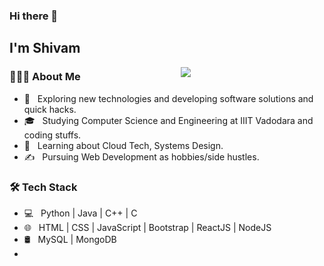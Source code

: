 ### Hi there 👋<h2> I'm Shivam</h2>
<!--
**shivam0110/shivam0110** is a ✨ _special_ ✨ repository because its `README.md` (this file) appears on your GitHub profile.

Here are some ideas to get you started:

- 👯 I’m looking to collaborate on ...
- 🤔 I’m looking for help with ...
- ⚡ Fun fact: ...



- 🔭 I’m currently working on software development projects
- 🌱 I’m currently learning React
- 💬 Ask me about gaming, programing and web development
- 📫 How to reach me: shivammalpani111@gmail.com
- 😄 Pronouns: he/him/his
-->
<img align='right' src="https://media.giphy.com/media/M9gbBd9nbDrOTu1Mqx/giphy.gif" width="230">
<h3> 👨🏻‍💻 About Me </h3>

- 🤔 &nbsp; Exploring new technologies and developing software solutions and quick hacks.
- 🎓 &nbsp; Studying Computer Science and Engineering at IIIT Vadodara and coding stuffs.
- 🌱 &nbsp; Learning about Cloud Tech, Systems Design.
- ✍️ &nbsp; Pursuing Web Development as hobbies/side hustles.

<h3>🛠 Tech Stack</h3>

- 💻 &nbsp; Python | Java | C++ | C 
- 🌐 &nbsp; HTML | CSS | JavaScript | Bootstrap | ReactJS | NodeJS
- 🛢 &nbsp; MySQL | MongoDB
- <!--
- 🔧 &nbsp; Git | Markdown | Selenium | Tidyverse
- 🖥 &nbsp; Illustrator| Photoshop | InDesign
-->

<h3>🛠 To Learn</h3>
- 🔧 &nbsp; AWS | Docker🐳 | Firebase | flask
<hr>

<br/><br/>
[![Shivam's GitHub Stats](https://github-readme-stats.vercel.app/api?username=shivam0110&show_icons=true)](https://github.com/shivam0110)
<br/>
<br/>
<img src="https://github.com/nirala69/nirala69/blob/master/70804f7e25b11f29db904f2fa7b4cd9d.gif" width="350" align='right'>
![Top Langs](https://github-readme-stats.vercel.app/api/top-langs/?username=shivam0110&show_icons=true)
<br><br>

<hr>

<h3> 🤝🏻 Connect with Me </h3>
<br>

<p align="center">
<a href="https://shivammalpani.netlify.app/"><img alt="Website" src="https://img.shields.io/badge/shivammalpani.netlify.app-black?style=flat-square&logo=google-chrome"></a>
<a href="https://www.linkedin.com/in/shivammalpani/"><img alt="LinkedIn" src="https://img.shields.io/badge/LinkedIn-Shivam%20Malpani-blue?style=flat-square&logo=linkedin"></a>
<a href="https://www.instagram.com/sh1v__am/"><img alt="Instagram" src="https://img.shields.io/badge/Instagram-sh1v__am-black?style=flat-square&logo=instagram"></a>
<a href="mailto:shivammalpani111@gmail.com"><img alt="Email" src="https://img.shields.io/badge/Email-shivammalpani111@gmail.com-blue?style=flat-square&logo=gmail"></a>
</p>


![Visitor count](https://visitor-badge.laobi.icu/badge?page_id=shivam0110.shivam0110)   <img src="https://media.giphy.com/media/dxn6fRlTIShoeBr69N/giphy.gif" width="30">


<hr>

